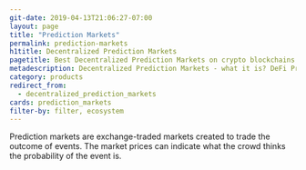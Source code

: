 ```yaml
---
git-date: 2019-04-13T21:06:27-07:00
layout: page
title: "Prediction Markets"
permalink: prediction-markets
h1title: Decentralized Prediction Markets
pagetitle: Best Decentralized Prediction Markets on crypto blockchains
metadescription: Decentralized Prediction Markets - what it is? DeFi Prediction markets are exchange-traded markets created for the purpose of trading the outcome of events.
category: products
redirect_from:
  - decentralized_prediction_markets
cards: prediction_markets
filter-by: filter, ecosystem
---
```


Prediction markets are exchange-traded markets created to trade the outcome of events. The market prices can indicate what the crowd thinks the probability of the event is.
